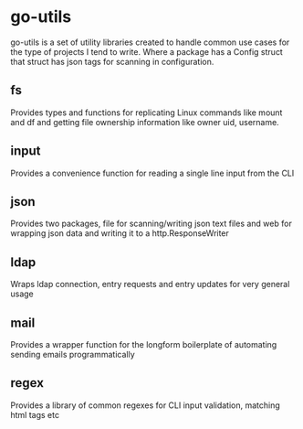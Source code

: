 # go-utils
go-utils is a set of utility libraries created to handle common use cases
for the type of projects I tend to write. Where a package has a Config struct
that struct has json tags for scanning in configuration.

## fs
Provides types and functions for replicating Linux commands like mount and df
and getting file ownership information like owner uid, username.

## input
Provides a convenience function for reading a single line input from the CLI

## json
Provides two packages, file for scanning/writing json text files and web for
wrapping json data and writing it to a http.ResponseWriter

## ldap
Wraps ldap connection, entry requests and entry updates for very general usage

## mail
Provides a wrapper function for the longform boilerplate of automating sending 
emails programmatically

## regex
Provides a library of common regexes for CLI input validation, matching html tags etc